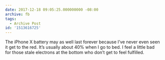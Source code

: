 ```yaml
---
date: 2017-12-18 09:05:25.000000000 -08:00
archive: fb
tags: 
  - Archive Post
id: '1513616725'
---
```


The iPhone X battery may as well last forever because I’ve never even seen it get to the red. It’s usually about 40% when I go to bed. I feel a little bad for those stale electrons at the bottom who don’t get to feel fulfilled.
